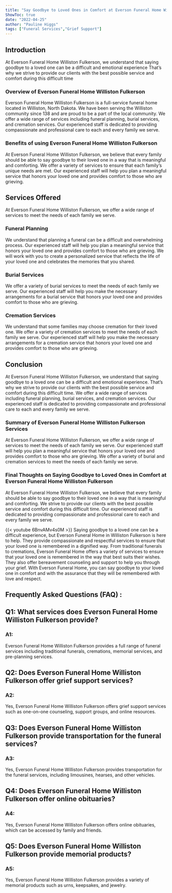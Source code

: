 ```yaml
---
title: "Say Goodbye to Loved Ones in Comfort at Everson Funeral Home Williston Fulkerson"
ShowToc: true 
date: "2022-04-25"
author: "Pauline Higgs" 
tags: ["Funeral Services","Grief Support"]
---
```

## Introduction 

At Everson Funeral Home Williston Fulkerson, we understand that saying goodbye to a loved one can be a difficult and emotional experience That’s why we strive to provide our clients with the best possible service and comfort during this difficult time

### Overview of Everson Funeral Home Williston Fulkerson 

Everson Funeral Home Williston Fulkerson is a full-service funeral home located in Williston, North Dakota. We have been serving the Williston community since 138 and are proud to be a part of the local community. We offer a wide range of services including funeral planning, burial services, and cremation services. Our experienced staff is dedicated to providing compassionate and professional care to each and every family we serve. 

### Benefits of using Everson Funeral Home Williston Fulkerson

At Everson Funeral Home Williston Fulkerson, we believe that every family should be able to say goodbye to their loved one in a way that is meaningful and comforting. We offer a variety of services to ensure that each family’s unique needs are met. Our experienced staff will help you plan a meaningful service that honors your loved one and provides comfort to those who are grieving.

## Services Offered 

At Everson Funeral Home Williston Fulkerson, we offer a wide range of services to meet the needs of each family we serve. 

### Funeral Planning

We understand that planning a funeral can be a difficult and overwhelming process. Our experienced staff will help you plan a meaningful service that honors your loved one and provides comfort to those who are grieving. We will work with you to create a personalized service that reflects the life of your loved one and celebrates the memories that you shared. 

### Burial Services 

We offer a variety of burial services to meet the needs of each family we serve. Our experienced staff will help you make the necessary arrangements for a burial service that honors your loved one and provides comfort to those who are grieving. 

### Cremation Services

We understand that some families may choose cremation for their loved one. We offer a variety of cremation services to meet the needs of each family we serve. Our experienced staff will help you make the necessary arrangements for a cremation service that honors your loved one and provides comfort to those who are grieving. 

## Conclusion 

At Everson Funeral Home Williston Fulkerson, we understand that saying goodbye to a loved one can be a difficult and emotional experience. That’s why we strive to provide our clients with the best possible service and comfort during this difficult time. We offer a wide range of services including funeral planning, burial services, and cremation services. Our experienced staff is dedicated to providing compassionate and professional care to each and every family we serve. 

### Summary of Everson Funeral Home Williston Fulkerson Services 

At Everson Funeral Home Williston Fulkerson, we offer a wide range of services to meet the needs of each family we serve. Our experienced staff will help you plan a meaningful service that honors your loved one and provides comfort to those who are grieving. We offer a variety of burial and cremation services to meet the needs of each family we serve. 

### Final Thoughts on Saying Goodbye to Loved Ones in Comfort at Everson Funeral Home Williston Fulkerson 

At Everson Funeral Home Williston Fulkerson, we believe that every family should be able to say goodbye to their loved one in a way that is meaningful and comforting. We strive to provide our clients with the best possible service and comfort during this difficult time. Our experienced staff is dedicated to providing compassionate and professional care to each and every family we serve.

{{< youtube 6BnvAMv4s0M >}} 
Saying goodbye to a loved one can be a difficult experience, but Everson Funeral Home in Williston Fulkerson is here to help. They provide compassionate and respectful services to ensure that your loved one is remembered in a dignified way. From traditional funerals to cremations, Everson Funeral Home offers a variety of services to ensure that your loved one is remembered in the way that best suits their wishes. They also offer bereavement counseling and support to help you through your grief. With Everson Funeral Home, you can say goodbye to your loved one in comfort and with the assurance that they will be remembered with love and respect.

## Frequently Asked Questions (FAQ) :
<h2>Q1: What services does Everson Funeral Home Williston Fulkerson provide?</h2>

<h3>A1: </h3>
Everson Funeral Home Williston Fulkerson provides a full range of funeral services including traditional funerals, cremations, memorial services, and pre-planning services. 

<h2>Q2: Does Everson Funeral Home Williston Fulkerson offer grief support services?</h2>

<h3>A2: </h3>
Yes, Everson Funeral Home Williston Fulkerson offers grief support services such as one-on-one counseling, support groups, and online resources. 

<h2>Q3: Does Everson Funeral Home Williston Fulkerson provide transportation for the funeral services?</h2>

<h3>A3: </h3>
Yes, Everson Funeral Home Williston Fulkerson provides transportation for the funeral services, including limousines, hearses, and other vehicles. 

<h2>Q4: Does Everson Funeral Home Williston Fulkerson offer online obituaries?</h2>

<h3>A4: </h3>
Yes, Everson Funeral Home Williston Fulkerson offers online obituaries, which can be accessed by family and friends. 

<h2>Q5: Does Everson Funeral Home Williston Fulkerson provide memorial products?</h2>

<h3>A5: </h3>
Yes, Everson Funeral Home Williston Fulkerson provides a variety of memorial products such as urns, keepsakes, and jewelry.



